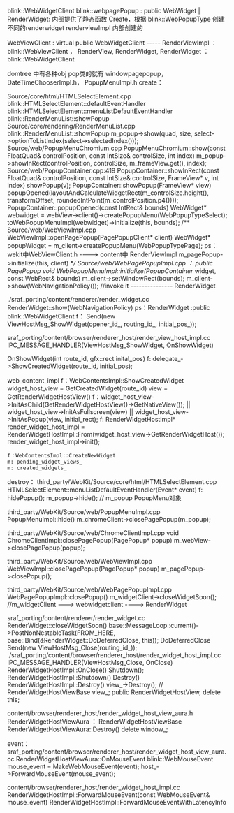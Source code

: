 blink::WebWidgetClient   blink::webpagePopup : public WebWidget
      |
RenderWidget: 内部提供了静态函数 Create，根据 blink::WebPopupType 创建不同的renderwidget
renderviewImpl 内部创建的


WebViewClient : virtual public WebWidgetClient    -----    RenderViewImpl ： blink::WebViewClient ， RenderView, RenderWidget,
								   						   RenderWidget ： blink::WebWidgetClient 



domtree 中有各种obj pop类的就有 windowpagepopup， DateTimeChooserImpl.h， PopupMenuImpl.h	
create：

Source/core/html/HTMLSelectElement.cpp
blink::HTMLSelectElement::defaultEventHandler
	blink::HTMLSelectElement::menuListDefaultEventHandler
		blink::RenderMenuList::showPopup
Source/core/rendering/RenderMenuList.cpp
	blink::RenderMenuList::showPopup
		m_popup->show(quad, size, select->optionToListIndex(select->selectedIndex()));
Source/web/PopupMenuChromium.cpp
	 PopupMenuChromium::show(const FloatQuad& controlPosition, const IntSize& controlSize, int index)
		m_popup->showInRect(controlPosition, controlSize, m_frameView.get(), index);
Source/web/PopupContainer.cpp:419
	PopupContainer::showInRect(const FloatQuad& controlPosition, const IntSize& controlSize, FrameView* v, int index)
		showPopup(v);
	PopupContainer::showPopup(FrameView* view)
		popupOpened(layoutAndCalculateWidgetRect(m_controlSize.height(), transformOffset, roundedIntPoint(m_controlPosition.p4())));
	PopupContainer::popupOpened(const IntRect& bounds)
		WebWidget* webwidget = webView->client()->createPopupMenu(WebPopupTypeSelect);
		toWebPopupMenuImpl(webwidget)->initialize(this, bounds);
/**
Source/web/WebViewImpl.cpp
	WebViewImpl::openPagePopup(PagePopupClient* client)
		WebWidget* popupWidget = m_client->createPopupMenu(WebPopupTypePage);   ps：wekit中WebViewClient.h ----> content中 RenderViewImpl
		m_pagePopup->initialize(this, client)
**/
Source/web/WebPagePopupImpl.cpp ： public PagePopup
	void WebPopupMenuImpl::initialize(PopupContainer* widget, const WebRect& bounds)
		m_client->setWindowRect(bounds);
		m_client->show(WebNavigationPolicy()); //invoke it   --------------- RenderWidget
  
./sraf_porting/content/renderer/render_widget.cc
RenderWidget::show(WebNavigationPolicy)   ps：RenderWidget :public blink::WebWidgetClient
	f： Send(new ViewHostMsg_ShowWidget(opener_id_, routing_id_, initial_pos_));		
		
sraf_porting/content/browser/renderer_host/render_view_host_impl.cc
IPC_MESSAGE_HANDLER(ViewHostMsg_ShowWidget, OnShowWidget)

OnShowWidget(int route_id, gfx::rect inital_pos)
	f:  delegate_->ShowCreatedWidget(route_id, initial_pos);

web_content_impl
	f：WebContentsImpl::ShowCreatedWidget
		widget_host_view = GetCreatedWidget(route_id)
		view = GetRenderWidgetHostView()
		f：widget_host_view->InitAsChild(GetRenderWidgetHostView()->GetNativeView()); ||
		   widget_host_view->InitAsFullscreen(view) ||
		   widget_host_view->InitAsPopup(view, initial_rect);
		f: RenderWidgetHostImpl* render_widget_host_impl = 
								 RenderWidgetHostImpl::From(widget_host_view->GetRenderWidgetHost());
		   render_widget_host_impl->init();
	
	f：WebContentsImpl::CreateNewWidget
	m: pending_widget_views_
	m: created_widgets_


destroy：
third_party/WebKit/Source/core/html/HTMLSelectElement.cpp
	HTMLSelectElement::menuListDefaultEventHandler(Event* event)
		f: hidePopup();
			m_popup->hide();  // m_popup PopupMenu对象
	
third_party/WebKit/Source/web/PopupMenuImpl.cpp
	PopupMenuImpl::hide()
		m_chromeClient->closePagePopup(m_popup);

third_party/WebKit/Source/web/ChromeClientImpl.cpp
	void ChromeClientImpl::closePagePopup(PagePopup* popup)
		m_webView->closePagePopup(popup);

third_party/WebKit/Source/web/WebViewImpl.cpp
	WebViewImpl::closePagePopup(PagePopup* popup)
		m_pagePopup->closePopup();

third_party/WebKit/Source/web/WebPagePopupImpl.cpp
	WebPagePopupImpl::closePopup()
		m_widgetClient->closeWidgetSoon();   //m_widgetClient ---> webwidgetclient ----> RenderWidget

sraf_porting/content/renderer/render_widget.cc
	RenderWidget::closeWidgetSoon() 
		base::MessageLoop::current()->PostNonNestableTask(FROM_HERE, base::Bind(&RenderWidget::DoDeferredClose, this));
	DoDeferredClose
		Send(new ViewHostMsg_Close(routing_id_));
./sraf_porting/content/browser/renderer_host/render_widget_host_impl.cc
	IPC_MESSAGE_HANDLER(ViewHostMsg_Close, OnClose)
	RenderWidgetHostImpl::OnClose()
		Shutdown();
	RenderWidgetHostImpl::Shutdown()
		Destroy()
	RenderWidgetHostImpl::Destroy()
		view_->Destroy();    // RenderWidgetHostViewBase view_;  public RenderWidgetHostView,
		delete this;

content/browser/renderer_host/render_widget_host_view_aura.h	
	RenderWidgetHostViewAura ： RenderWidgetHostViewBase
	RenderWidgetHostViewAura::Destroy()
		delete window_;



event： 
sraf_porting/content/browser/renderer_host/render_widget_host_view_aura.cc
	RenderWidgetHostViewAura::OnMouseEvent
		blink::WebMouseEvent mouse_event = MakeWebMouseEvent(event);
		host_->ForwardMouseEvent(mouse_event);

content/browser/renderer_host/render_widget_host_impl.cc
	RenderWidgetHostImpl::ForwardMouseEvent(const WebMouseEvent& mouse_event)
		RenderWidgetHostImpl::ForwardMouseEventWithLatencyInfo
	
	
			
		
	

		
	

	
	
		
	
		
	
	